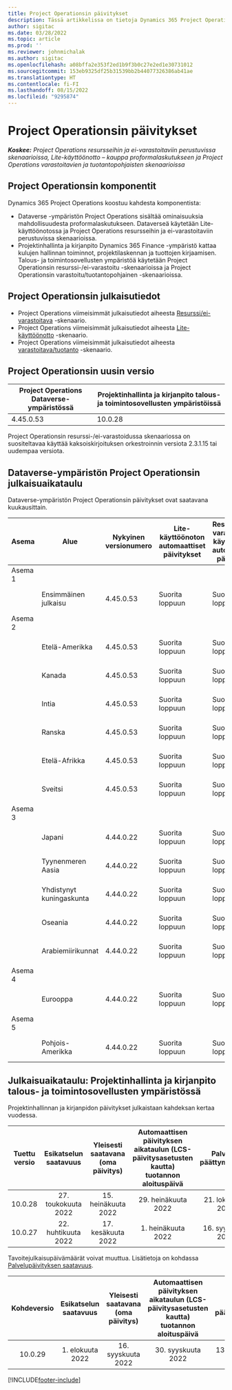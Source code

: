 ```yaml
---
title: Project Operationsin päivitykset
description: Tässä artikkelissa on tietoja Dynamics 365 Project Operationsin julkaistuista versioista.
author: sigitac
ms.date: 03/28/2022
ms.topic: article
ms.prod: ''
ms.reviewer: johnmichalak
ms.author: sigitac
ms.openlocfilehash: a08bffa2e353f2ed1b9f3b0c27e2ed1e30731012
ms.sourcegitcommit: 153eb9325df25b31539bb2b44077326386ab41ae
ms.translationtype: HT
ms.contentlocale: fi-FI
ms.lasthandoff: 08/15/2022
ms.locfileid: "9295874"
---
```

# <a name="project-operations-updates"></a>Project Operationsin päivitykset

_**Koskee:** Project Operations resursseihin ja ei-varastoitaviin perustuvissa skenaarioissa, Lite-käyttöönotto – kauppa proformalaskutukseen ja Project Operations varastoitavien ja tuotantopohjaisten skenaarioissa_



## <a name="project-operations-components"></a>Project Operationsin komponentit

Dynamics 365 Project Operations koostuu kahdesta komponentista:

- Dataverse -ympäristön Project Operations sisältää ominaisuuksia mahdollisuudesta proformalaskutukseen. Dataverseä käytetään Lite-käyttöönotossa ja Project Operations resursseihin ja ei-varastoitaviin perustuvissa skenaarioissa.
- Projektinhallinta ja kirjanpito Dynamics 365 Finance -ympäristö kattaa kulujen hallinnan toiminnot, projektilaskennan ja tuottojen kirjaamisen. Talous- ja toimintosovellusten ympäristöä käytetään Project Operationsin resurssi-/ei-varastoitu -skenaarioissa ja Project Operationsin varastoitu/tuotantopohjainen -skenaarioissa.

## <a name="project-operations-release-notes"></a>Project Operationsin julkaisutiedot
- Project Operations viimeisimmät julkaisutiedot aiheesta [Resurssi/ei-varastoitava](whats-new-july-2022-resource-based.md) -skenaario.
- Project Operations viimeisimmät julkaisutiedot aiheesta [Lite-käyttöönotto](../pro/whats-new/whats-new-july-2022-lite.md) -skenaario.
- Project Operations viimeisimmät julkaisutiedot aiheesta [varastoitava/tuotanto](../prod-pma/whats-new/whats-new-jul-2022-stocked.md) -skenaario.

## <a name="project-operations-latest-version"></a>Project Operationsin uusin versio

| Project Operations Dataverse-ympäristössä | Projektinhallinta ja kirjanpito talous- ja toimintosovellusten ympäristöissä | 
| --- | --- |
| 4.45.0.53 | 10.0.28 |

Project Operationsin resurssi-/ei-varastoidussa skenaariossa on suositeltavaa käyttää kaksoiskirjoituksen orkestroinnin versiota 2.3.1.15 tai uudempaa versiota.

## <a name="release-schedule-for-project-operations-on-dataverse-environment"></a>Dataverse-ympäristön Project Operationsin julkaisuaikataulu

Dataverse-ympäristön Project Operationsin päivitykset ovat saatavana kuukausittain. 

| Asema | Alue | Nykyinen versionumero | Lite-käyttöönoton automaattiset päivitykset | Resurssin/ei-varastoitavan käyttöönoton automaattiset päivitykset | Seuraava versionumero | Seuraava yleisesti saatavilla oleva versio |
|-----------|-----------------------|-----------------|--------------------|---------------------|---------------------|---------------------|
| Asema 1 |   &nbsp;              |    &nbsp;       | &nbsp;             |      &nbsp;         |      &nbsp;         |      &nbsp;         |
|   &nbsp;  | Ensimmäinen julkaisu         |  4.45.0.53      | Suorita loppuun           | Suorita loppuun            | TBD                 | 26. elokuuta 2022       |
| Asema 2 |   &nbsp;              |    &nbsp;       | &nbsp;             |      &nbsp;         |      &nbsp;         |      &nbsp;         |
|   &nbsp;  | Etelä-Amerikka         |  4.45.0.53      | Suorita loppuun           | Suorita loppuun            | TBD                 | 02. syyskuuta 2022       |
|   &nbsp;  | Kanada                |  4.45.0.53      | Suorita loppuun           | Suorita loppuun            | TBD                 | 02. syyskuuta 2022       |
|   &nbsp;  | Intia                 |  4.45.0.53      | Suorita loppuun           | Suorita loppuun            | TBD                 | 02. syyskuuta 2022       |
|   &nbsp;  | Ranska                |  4.45.0.53      | Suorita loppuun           | Suorita loppuun            | TBD                 | 02. syyskuuta 2022       |
|   &nbsp;  | Etelä-Afrikka          |  4.45.0.53      | Suorita loppuun           | Suorita loppuun            | TBD                 | 02. syyskuuta 2022       |
|   &nbsp;  | Sveitsi           |  4.45.0.53      | Suorita loppuun           | Suorita loppuun            | TBD                 | 02. syyskuuta 2022       |
| Asema 3 |      &nbsp;           |     &nbsp;      |     &nbsp;         |      &nbsp;         |      &nbsp;         |      &nbsp;         |
|   &nbsp;  | Japani                 |  4.44.0.22      | Suorita loppuun      | Suorita loppuun       | 4.45.0.53                 | 19. elokuuta 2022       |
|   &nbsp;  | Tyynenmeren Aasia          |  4.44.0.22      | Suorita loppuun      | Suorita loppuun       | 4.45.0.53                 | 19. elokuuta 2022       |
|   &nbsp;  | Yhdistynyt kuningaskunta         |  4.44.0.22      | Suorita loppuun      | Suorita loppuun       | 4.45.0.53                 | 19. elokuuta 2022       |
|   &nbsp;  | Oseania               |  4.44.0.22      | Suorita loppuun      | Suorita loppuun       | 4.45.0.53                 | 19. elokuuta 2022       |
|   &nbsp;  | Arabiemiirikunnat  |  4.44.0.22      | Suorita loppuun      | Suorita loppuun       | 4.45.0.53                 | 19. elokuuta 2022       |
| Asema 4 |     &nbsp;            |     &nbsp;      |     &nbsp;         |      &nbsp;         |      &nbsp;         |      &nbsp;         |
|   &nbsp;  | Eurooppa                |  4.44.0.22      | Suorita loppuun           | Suorita loppuun            | 4.45.0.53           | 26. elokuuta 2022       |
| Asema 5 |     &nbsp;            |     &nbsp;      |     &nbsp;         |      &nbsp;         |      &nbsp;         |      &nbsp;         |
|   &nbsp;  | Pohjois-Amerikka         |  4.44.0.22      | Suorita loppuun           | Suorita loppuun            | 4.45.0.53           | 02. syyskuuta 2022       |

## <a name="release-schedule-for-project-management-and-accounting-in-the-finance-and-operations-apps-environment"></a>Julkaisuaikataulu: Projektinhallinta ja kirjanpito talous- ja toimintosovellusten ympäristössä

Projektinhallinnan ja kirjanpidon päivitykset julkaistaan kahdeksan kertaa vuodessa.

|Tuettu versio| Esikatselun saatavuus | Yleisesti saatavana (oma päivitys) | Automaattisen päivityksen aikataulun (LCS-päivitysasetusten kautta) tuotannon aloituspäivä |   Palvelun päättymispäivä   |
|:---------------:|:---------------------------:|:---------------------------------:|:--------------------------------------------------------------------:|:------------------:|
|     10.0.28     |      27. toukokuuta 2022           |        15. heinäkuuta 2022              |                          29. heinäkuuta 2022                               | 21. lokakuuta 2022   |
|     10.0.27     |      22. huhtikuuta 2022         |        17. kesäkuuta 2022              |                          1. heinäkuuta 2022                                | 16. syyskuuta 2022 |

Tavoitejulkaisupäivämäärät voivat muuttua. Lisätietoja on kohdassa [Palvelupäivityksen saatavuus](/dynamics365/fin-ops-core/fin-ops/get-started/public-preview-releases?toc=%2fdynamics365%2ffinance%2ftoc.json).

|Kohdeversio | Esikatselun saatavuus | Yleisesti saatavana (oma päivitys) | Automaattisen päivityksen aikataulun (LCS-päivitysasetusten kautta) tuotannon aloituspäivä |   Palvelun päättymispäivä   |
|:---------------:|:---------------------------:|:---------------------------------:|:--------------------------------------------------------------------:|:------------------:|
|     10.0.29     |      1. elokuuta 2022         |       16. syyskuuta 2022          |                        30. syyskuuta 2022                            | 13. tammikuuta 2023   |

[!INCLUDE[footer-include](../includes/footer-banner.md)]
